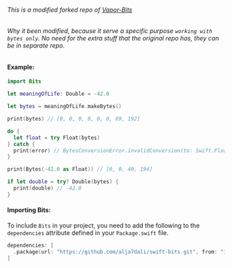 ###### This is a modified forked repo of [Vapor-Bits](https://github.com/vapor-community/bits)
###### Why it been modified, because it serve a specific purpose `working with bytes only`. No need for the extra stuff that the original repo has, they can be in separate repo.

#### Example:

```swift
import Bits

let meaningOfLife: Double = -42.0

let bytes = meaningOfLife.makeBytes()

print(bytes) // [0, 0, 0, 0, 0, 0, 69, 192]

do {
  let float = try Float(bytes)
} catch {
  print(error) // BytesConversionError.invalidConversion(to: Swift.Float)
}

print(Bytes(-42.0 as Float)) // [0, 0, 40, 194]

if let double = try? Double(bytes) {
  print(double) // -42.0
}
```

#### Importing Bits:

To include `Bits` in your project, you need to add the following to the `dependencies` attribute defined in your `Package.swift` file.
```swift
dependencies: [
  .package(url: "https://github.com/alja7dali/swift-bits.git", from: "1.0.0")
]
```